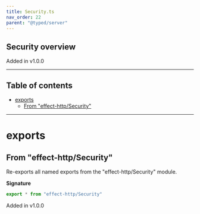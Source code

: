 ```yaml
---
title: Security.ts
nav_order: 22
parent: "@typed/server"
---
```


## Security overview

Added in v1.0.0

---

<h2 class="text-delta">Table of contents</h2>

- [exports](#exports)
  - [From "effect-http/Security"](#from-effect-httpsecurity)

---

# exports

## From "effect-http/Security"

Re-exports all named exports from the "effect-http/Security" module.

**Signature**

```ts
export * from "effect-http/Security"
```

Added in v1.0.0
